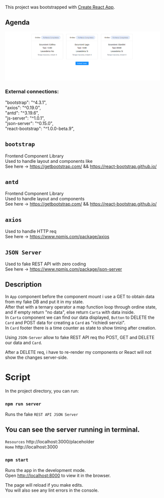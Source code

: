 This project was bootstrapped with [Create React App](https://github.com/facebook/create-react-app).

## Agenda

![Image description](/public/agenda-preview.PNG)

### External connections:      

"bootstrap": "^4.3.1",      
"axios": "^0.19.0",           
"antd": "^3.19.6",        
"js-server": "^1.0.1",         
"json-server": "^0.15.0",            
"react-bootstrap": "^1.0.0-beta.9",           

## `bootstrap`         
Frontend Component Library       
Used to handle layout and components like         
See here ->  https://getbootstrap.com/ && https://react-bootstrap.github.io/        

## `antd`         
Frontend Component Library       
Used to handle layout and components             
See here ->  https://getbootstrap.com/ && https://react-bootstrap.github.io/  

## `axios`          
Used to handle HTTP req       
See here -> https://www.npmjs.com/package/axios      

## `JSON Server`          
Used to fake REST API with zero coding             
See here -> https://www.npmjs.com/package/json-server    

## Description

In `App` component before the component mount i use a GET to obtain data from my fake DB and put it in my state.    
After that with a ternary operator a map function loop through ordine state, and if empty return "no data", else return `Carta` with data inside.         
In `Carta` component we can find our data displayed, `Button` to DELETE the `Card` and POST data for creating a `Card` as "richiedi servizi".    
In `Card` footer there is a time counter as state to show timing after creation.     
         
Using `JSON-Server` allow to fake REST API req tho POST, GET and DELETE our data and `Card`.     
     
After a DELETE req, i have to re-render my components or React will not show the changes server-side. 



# Script

In the project directory, you can run:      

### `npm run server`

Runs the fake `REST API JSON Server`<br>     

## You can see the server running in terminal.      

`Resources` http://localhost:3000/placeholder          
`Home` http://localhost:3000   

### `npm start`

Runs the app in the development mode.<br>
Open [http://localhost:8000](http://localhost:8000) to view it in the browser.

The page will reload if you make edits.<br>
You will also see any lint errors in the console.

